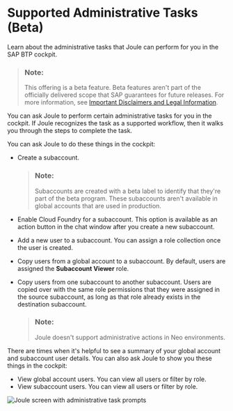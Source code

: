 <!-- loio88b02d50ab9143d988ceb4753dfe51f5 -->

# Supported Administrative Tasks \(Beta\)

Learn about the administrative tasks that Joule can perform for you in the SAP BTP cockpit.

> ### Note:  
> This offering is a beta feature. Beta features aren't part of the officially delivered scope that SAP guarantees for future releases. For more information, see [Important Disclaimers and Legal Information](https://help.sap.com/viewer/disclaimer).

You can ask Joule to perform certain administrative tasks for you in the cockpit. If Joule recognizes the task as a supported workflow, then it walks you through the steps to complete the task.

You can ask Joule to do these things in the cockpit:

-   Create a subaccount.

    > ### Note:  
    > Subaccounts are created with a beta label to identify that they're part of the beta program. These subaccounts aren't available in global accounts that are used in production.

-   Enable Cloud Foundry for a subaccount. This option is available as an action button in the chat window after you create a new subaccount.
-   Add a new user to a subaccount. You can assign a role collection once the user is created.
-   Copy users from a global account to a subaccount. By default, users are assigned the **Subaccount Viewer** role.
-   Copy users from one subaccount to another subaccount. Users are copied over with the same role permissions that they were assigned in the source subaccount, as long as that role already exists in the destination subaccount.

    > ### Note:  
    > Joule doesn't support administrative actions in Neo environments.


There are times when it's helpful to see a summary of your global account and subaccount user details. You can also ask Joule to show you these things in the cockpit:

-   View global account users. You can view all users or filter by role.
-   View subaccount users. You can view all users or filter by role.

![Joule screen with administrative task prompts](images/Joule_BTP_Tasks_b9ba888.png)


